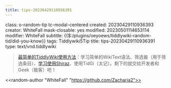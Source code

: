 ```yaml
---
title: tips-20230429110936391
---
```


class: o-random-tip tc-modal-centered
created: 20230429110936393
creator: WhiteFall
mask-closable: yes
modified: 20230501114653114
modifier: WhiteFall
subtitle: {{$:/plugins/oeyoews/tiddlywiki-random-tid/did-you-know}}
tags: Tiddlywiki5Tip
title: tips-20230429110936391
type: text/vnd.tiddlywiki

> [最简单的TiddlyWiki使用方法](怎么最简单地使用TiddlyWiki？)：学习简单的WikiText语法、筛选器（用于筛选条目）、[学习使用Shiraz]($:/plugins/kookma/shiraz)、使用TidGi（太记）。剩下的就交给开发者和Geek（极客）吧！

<<random-author "WhiteFall" "https://github.com/Zacharia2">>
